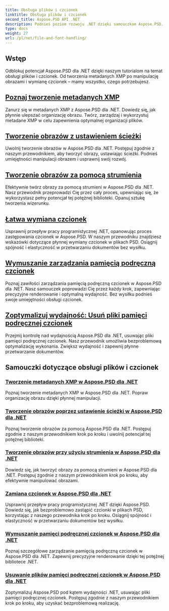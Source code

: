 ```yaml
---
title: Obsługa plików i czcionek
linktitle: Obsługa plików i czcionek
second_title: Aspose.PSD API .NET
description: Podnieś poziom rozwoju .NET dzięki samouczkom Aspose.PSD. Dowiedz się, jak zamieniać czcionki, tworzyć metadane XMP i zarządzać pamięcią podręczną w celu uzyskania optymalnej wydajności przepływu pracy.
type: docs
weight: 27
url: /pl/net/file-and-font-handling/
---
```

## Wstęp

Odblokuj potencjał Aspose.PSD dla .NET dzięki naszym tutorialom na temat obsługi plików i czcionek. Od tworzenia metadanych XMP po manipulację obrazami i wymianę czcionek – mamy wszystko, czego potrzebujesz.

## [Poznaj tworzenie metadanych XMP](./create-xmp-metadata/)
Zanurz się w metadanych XMP z Aspose.PSD dla .NET. Dowiedz się, jak płynnie ulepszać organizację obrazu. Twórz, zarządzaj i wykorzystuj metadane XMP w celu zapewnienia optymalnej organizacji plików.

## [Tworzenie obrazów z ustawieniem ścieżki](./create-images-setting-path/)
Uwolnij tworzenie obrazów w Aspose.PSD dla .NET. Postępuj zgodnie z naszym przewodnikiem, aby tworzyć obrazy, ustawiając ścieżki. Podnieś umiejętności manipulacji obrazem i usprawnij swój rozwój.

## [Tworzenie obrazów za pomocą strumienia](./create-images-using-stream/)
Efektywnie twórz obrazy za pomocą strumieni w Aspose.PSD dla .NET. Nasz przewodnik przeprowadzi Cię przez cały proces, upewniając się, że wykorzystasz pełny potencjał tej potężnej biblioteki. Opanuj sztukę tworzenia wizerunku.

## [Łatwa wymiana czcionek](./font-replacement/)
Usprawnij przepływ pracy programistycznej .NET, opanowując proces zastępowania czcionek w Aspose.PSD. W naszym przewodniku znajdziesz wskazówki dotyczące płynnej wymiany czcionek w plikach PSD. Osiągnij spójność i elastyczność w przetwarzaniu dokumentów bez wysiłku.

## [Wymuszanie zarządzania pamięcią podręczną czcionek](./force-font-cache/)
Poznaj zawiłości zarządzania pamięcią podręczną czcionek w Aspose.PSD dla .NET. Nasz samouczek poprowadzi Cię przez każdy krok, zapewniając precyzyjne renderowanie i optymalną wydajność. Bez wysiłku podnieś swoje umiejętności obsługi czcionek.

## [Zoptymalizuj wydajność: Usuń pliki pamięci podręcznej czcionek](./remove-font-cache-files/)
Przejmij kontrolę nad wydajnością Aspose.PSD dla .NET, usuwając pliki pamięci podręcznej czcionek. Nasz przewodnik umożliwia bezproblemową optymalizację wykonania. Zwiększ wydajność i zapewnij płynne przetwarzanie dokumentów.

## Samouczki dotyczące obsługi plików i czcionek
### [Tworzenie metadanych XMP w Aspose.PSD dla .NET](./create-xmp-metadata/)
Poznaj tworzenie metadanych XMP w Aspose.PSD dla .NET. Popraw organizację obrazu dzięki płynnej manipulacji.
### [Tworzenie obrazów poprzez ustawienie ścieżki w Aspose.PSD dla .NET](./create-images-setting-path/)
Poznaj tworzenie obrazów za pomocą Aspose.PSD dla .NET. Postępuj zgodnie z naszym przewodnikiem krok po kroku i uwolnij potencjał tej potężnej biblioteki.
### [Tworzenie obrazów przy użyciu strumienia w Aspose.PSD dla .NET](./create-images-using-stream/)
Dowiedz się, jak tworzyć obrazy za pomocą strumieni w Aspose.PSD dla .NET. Postępuj zgodnie z naszym przewodnikiem krok po kroku, aby efektywnie manipulować obrazami.
### [Zamiana czcionek w Aspose.PSD dla .NET](./font-replacement/)
Usprawnij przepływ pracy programistycznej .NET dzięki Aspose.PSD. Dowiedz się, jak bezproblemowo zastąpić czcionki w plikach PSD, korzystając z naszego przewodnika krok po kroku. Osiągnij spójność i elastyczność w przetwarzaniu dokumentów bez wysiłku.
### [Wymuszanie pamięci podręcznej czcionek w Aspose.PSD dla .NET](./force-font-cache/)
Poznaj szczegółowe zarządzanie pamięcią podręczną czcionek w Aspose.PSD dla .NET. Zapewnij precyzyjne renderowanie dzięki tej potężnej bibliotece .NET. 
### [Usuwanie plików pamięci podręcznej czcionek w Aspose.PSD dla .NET](./remove-font-cache-files/)
Zoptymalizuj Aspose.PSD pod kątem wydajności .NET, usuwając pliki pamięci podręcznej czcionek. Postępuj zgodnie z naszym przewodnikiem krok po kroku, aby uzyskać bezproblemową realizację.